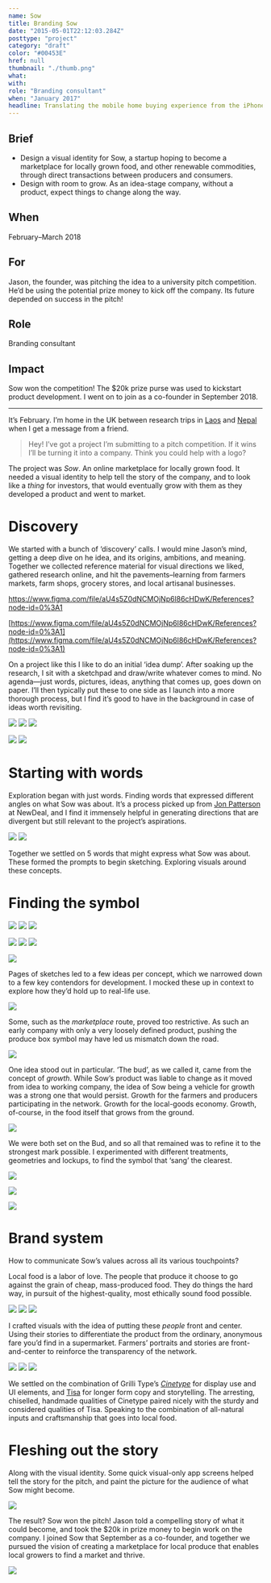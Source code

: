 ```yaml
---
name: Sow
title: Branding Sow
date: "2015-05-01T22:12:03.284Z"
posttype: "project"
category: "draft"
color: "#00453E"
href: null
thumbnail: "./thumb.png"
what:
with:
role: "Branding consultant"
when: "January 2017"
headline: Translating the mobile home buying experience from the iPhone to Android
---
```


## Brief

- Design a visual identity for Sow, a startup hoping to become a marketplace for locally grown food, and other renewable commodities, through direct transactions between producers and consumers.
- Design with room to grow. As an idea-stage company, without a product, expect things to change along the way.

## When

February–March 2018

## For

Jason, the founder, was pitching the idea to a university pitch competition. He’d be using the potential prize money to kick off the company. Its future depended on success in the pitch!

## Role

Branding consultant

## Impact

Sow won the competition! The \$20k prize purse was used to kickstart product development. I went on to join as a co-founder in September 2018.

---

It’s February. I’m home in the UK between research trips in [Laos](http://#) and [Nepal](http://#) when I get a message from a friend.

> Hey! I’ve got a project I’m submitting to a pitch competition. If it wins I’ll be turning it into a company. Think you could help with a logo?

The project was _Sow_. An online marketplace for locally grown food. It needed a visual identity to help tell the story of the company, and to look like a _thing_ for investors, that would eventually grow with them as they developed a product and went to market.

# Discovery

We started with a bunch of ‘discovery’ calls. I would mine Jason’s mind, getting a deep dive on he idea, and its origins, ambitions, and meaning. Together we collected reference material for visual directions we liked, gathered research online, and hit the pavements–learning from farmers markets, farm shops, grocery stores, and local artisanal businesses.

https://www.figma.com/file/aU4s5Z0dNCMOjNp6l86cHDwK/References?node-id=0%3A1

[https://www.figma.com/file/aU4s5Z0dNCMOjNp6l86cHDwK/References?node-id=0%3A1](https://www.figma.com/file/aU4s5Z0dNCMOjNp6l86cHDwK/References?node-id=0%3A1)

On a project like this I like to do an initial ‘idea dump’. After soaking up the research, I sit with a sketchpad and draw/write whatever comes to mind. No agenda—just words, pictures, ideas, anything that comes up, goes down on paper. I’ll then typically put these to one side as I launch into a more thorough process, but I find it’s good to have in the background in case of ideas worth revisiting.

![](https://paper-attachments.dropbox.com/s_654331001C0A29CF2DD2F402F6A3088E1D4A30E208378AD10137FE14AC462583_1558227193092_IMG_1363.JPG)
![](https://paper-attachments.dropbox.com/s_654331001C0A29CF2DD2F402F6A3088E1D4A30E208378AD10137FE14AC462583_1558227194279_IMG_1364.JPG)
![](https://paper-attachments.dropbox.com/s_654331001C0A29CF2DD2F402F6A3088E1D4A30E208378AD10137FE14AC462583_1558227192642_IMG_1365.JPG)

![](https://paper-attachments.dropbox.com/s_654331001C0A29CF2DD2F402F6A3088E1D4A30E208378AD10137FE14AC462583_1558227193532_IMG_1365a.JPG)
![](https://paper-attachments.dropbox.com/s_654331001C0A29CF2DD2F402F6A3088E1D4A30E208378AD10137FE14AC462583_1558227229388_IMG_1366.JPG)

# Starting with words

Exploration began with just words. Finding words that expressed different angles on what Sow was about. It’s a process picked up from [Jon Patterson](http://#) at NewDeal, and I find it immensely helpful in generating directions that are divergent but still relevant to the project’s aspirations.

![](https://paper-attachments.dropbox.com/s_654331001C0A29CF2DD2F402F6A3088E1D4A30E208378AD10137FE14AC462583_1558227245298_IMG_1367.JPG)
![](https://paper-attachments.dropbox.com/s_654331001C0A29CF2DD2F402F6A3088E1D4A30E208378AD10137FE14AC462583_1558227245979_IMG_1368.JPG)

Together we settled on 5 words that might express what Sow was about. These formed the prompts to begin sketching. Exploring visuals around these concepts.

# Finding the symbol

![](https://paper-attachments.dropbox.com/s_654331001C0A29CF2DD2F402F6A3088E1D4A30E208378AD10137FE14AC462583_1558227494872_Sow+Branding+logo+sketches_Page_01.jpg)
![](https://paper-attachments.dropbox.com/s_654331001C0A29CF2DD2F402F6A3088E1D4A30E208378AD10137FE14AC462583_1558227494668_Sow+Branding+logo+sketches_Page_02.jpg)
![](https://paper-attachments.dropbox.com/s_654331001C0A29CF2DD2F402F6A3088E1D4A30E208378AD10137FE14AC462583_1558227495326_Sow+Branding+logo+sketches_Page_03.jpg)

![](https://paper-attachments.dropbox.com/s_654331001C0A29CF2DD2F402F6A3088E1D4A30E208378AD10137FE14AC462583_1558227562075_Sow+Branding+logo+sketches_Page_04.jpg)
![](https://paper-attachments.dropbox.com/s_654331001C0A29CF2DD2F402F6A3088E1D4A30E208378AD10137FE14AC462583_1558227561641_Sow+Branding+logo+sketches_Page_05.jpg)
![](https://paper-attachments.dropbox.com/s_654331001C0A29CF2DD2F402F6A3088E1D4A30E208378AD10137FE14AC462583_1558227561288_Sow+Branding+logo+sketches_Page_06.jpg)

![](https://paper-attachments.dropbox.com/s_654331001C0A29CF2DD2F402F6A3088E1D4A30E208378AD10137FE14AC462583_1558730666083_Logo+options_Page_7.png)

Pages of sketches led to a few ideas per concept, which we narrowed down to a few key contendors for development. I mocked these up in context to explore how they’d hold up to real-life use.

![](https://paper-attachments.dropbox.com/s_654331001C0A29CF2DD2F402F6A3088E1D4A30E208378AD10137FE14AC462583_1558228721145_Screen+Shot+2019-05-18+at+20.18.30.png)

Some, such as the _marketplace_ route, proved too restrictive. As such an early company with only a very loosely defined product, pushing the produce box symbol may have led us mismatch down the road.

![](https://paper-attachments.dropbox.com/s_654331001C0A29CF2DD2F402F6A3088E1D4A30E208378AD10137FE14AC462583_1558227835737_Sow_Logo_Development_02_Page_13.png)

One idea stood out in particular. ‘The bud’, as we called it, came from the concept of _growth_. While Sow’s product was liable to change as it moved from idea to working company, the idea of Sow being a vehicle for growth was a strong one that would persist. Growth for the farmers and producers participating in the network. Growth for the local-goods economy. Growth, of-course, in the food itself that grows from the ground.

![](https://paper-attachments.dropbox.com/s_654331001C0A29CF2DD2F402F6A3088E1D4A30E208378AD10137FE14AC462583_1558228361650_Screen+Shot+2019-05-18+at+20.12.13.png)

We were both set on the Bud, and so all that remained was to refine it to the strongest mark possible. I experimented with different treatments, geometries and lockups, to find the symbol that ‘sang’ the clearest.

![](https://paper-attachments.dropbox.com/s_654331001C0A29CF2DD2F402F6A3088E1D4A30E208378AD10137FE14AC462583_1558730721573_Group+4.png)

![](https://paper-attachments.dropbox.com/s_654331001C0A29CF2DD2F402F6A3088E1D4A30E208378AD10137FE14AC462583_1558730734069_Frame+2.png)

![](https://paper-attachments.dropbox.com/s_654331001C0A29CF2DD2F402F6A3088E1D4A30E208378AD10137FE14AC462583_1558730745026_Frame+3.png)

# Brand system

How to communicate Sow’s values across all its various touchpoints?

Local food is a labor of love. The people that produce it choose to go against the grain of cheap, mass-produced food. They do things the hard way, in pursuit of the highest-quality, most ethically sound food possible.

![](https://paper-attachments.dropbox.com/s_654331001C0A29CF2DD2F402F6A3088E1D4A30E208378AD10137FE14AC462583_1558730762408_Frame+2.34.png)
![](https://paper-attachments.dropbox.com/s_654331001C0A29CF2DD2F402F6A3088E1D4A30E208378AD10137FE14AC462583_1558730762480_Frame+2.35.png)
![](https://paper-attachments.dropbox.com/s_654331001C0A29CF2DD2F402F6A3088E1D4A30E208378AD10137FE14AC462583_1558730762446_Frame+2.36.png)

I crafted visuals with the idea of putting these _people_ front and center. Using their stories to differentiate the product from the ordinary, anonymous fare you’d find in a supermarket. Farmers’ portraits and stories are front-and-center to reinforce the transparency of the network.

![](https://paper-attachments.dropbox.com/s_654331001C0A29CF2DD2F402F6A3088E1D4A30E208378AD10137FE14AC462583_1558730775754_Frame+4.png)
![](https://paper-attachments.dropbox.com/s_654331001C0A29CF2DD2F402F6A3088E1D4A30E208378AD10137FE14AC462583_1558730775791_Frame+5.png)
![](https://paper-attachments.dropbox.com/s_654331001C0A29CF2DD2F402F6A3088E1D4A30E208378AD10137FE14AC462583_1558730775775_Frame+5.1.png)

We settled on the combination of Grilli Type’s [_Cinetype_](http://gt-cinetype.com/) for display use and UI elements, and [Tisa](https://www.fontshop.com/families/ff-tisa) for longer form copy and storytelling. The arresting, chiselled, handmade qualities of Cinetype paired nicely with the sturdy and considered qualities of Tisa. Speaking to the combination of all-natural inputs and craftsmanship that goes into local food.

# Fleshing out the story

Along with the visual identity. Some quick visual-only app screens helped tell the story for the pitch, and paint the picture for the audience of what Sow might become.

![](https://paper-attachments.dropbox.com/s_654331001C0A29CF2DD2F402F6A3088E1D4A30E208378AD10137FE14AC462583_1558730793657_Group+3.png)

The result? Sow won the pitch! Jason told a compelling story of what it could become, and took the \$20k in prize money to begin work on the company. I joined Sow that September as a co-founder, and together we pursued the vision of creating a marketplace for local produce that enables local growers to find a market and thrive.

![](https://paper-attachments.dropbox.com/s_654331001C0A29CF2DD2F402F6A3088E1D4A30E208378AD10137FE14AC462583_1558730814588_Thumb-SowBranding.png)
